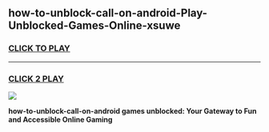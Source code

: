 
## how-to-unblock-call-on-android-Play-Unblocked-Games-Online-xsuwe
<h3>
<a href="https://premium76.site?title=how-to-unblock-call-on-android&ref=25A">CLICK TO PLAY</a></h3>
<hr>

<h3>
<a href="https://premium76.site?title=how-to-unblock-call-on-android&ref=25A">CLICK 2 PLAY</a>
  
</h3>

<a href="https://premium76.site?title=how-to-unblock-call-on-android&ref=25A"><img src="https://clearcache.store/games.png"></a>


**how-to-unblock-call-on-android games unblocked: Your Gateway to Fun and Accessible Online Gaming**
